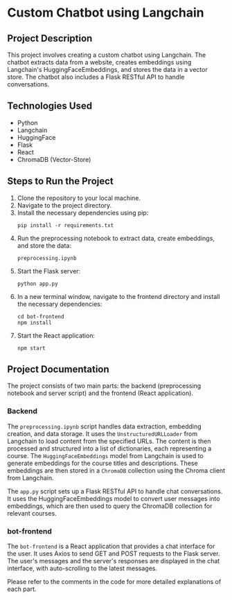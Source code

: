 # Custom Chatbot using Langchain

## Project Description
This project involves creating a custom chatbot using Langchain. The chatbot extracts data from a website, creates embeddings using Langchain's HuggingFaceEmbeddings, and stores the data in a vector store. The chatbot also includes a Flask RESTful API to handle conversations.

## Technologies Used
- Python
- Langchain
- HuggingFace
- Flask
- React
- ChromaDB (Vector-Store)

## Steps to Run the Project
1. Clone the repository to your local machine.
2. Navigate to the project directory.
3. Install the necessary dependencies using pip:
   ```
   pip install -r requirements.txt
   ```
4. Run the preprocessing notebook to extract data, create embeddings, and store the data:
   ```
   preprocessing.ipynb
   ```
5. Start the Flask server:
   ```
   python app.py
   ```
6. In a new terminal window, navigate to the frontend directory and install the necessary dependencies:
   ```
   cd bot-frontend
   npm install
   ```
7. Start the React application:
   ```
   npm start
   ```

## Project Documentation
The project consists of two main parts: the backend (preprocessing notebook and server script) and the frontend (React application).

### Backend
The `preprocessing.ipynb` script handles data extraction, embedding creation, and data storage. It uses the `UnstructuredURLLoader` from Langchain to load content from the specified URLs. The content is then processed and structured into a list of dictionaries, each representing a course. The `HuggingFaceEmbeddings` model from Langchain is used to generate embeddings for the course titles and descriptions. These embeddings are then stored in a `ChromaDB` collection using the Chroma client from Langchain.

The `app.py` script sets up a Flask RESTful API to handle chat conversations. It uses the HuggingFaceEmbeddings model to convert user messages into embeddings, which are then used to query the ChromaDB collection for relevant courses.

### bot-frontend
The `bot-frontend` is a React application that provides a chat interface for the user. It uses Axios to send GET and POST requests to the Flask server. The user's messages and the server's responses are displayed in the chat interface, with auto-scrolling to the latest messages.

Please refer to the comments in the code for more detailed explanations of each part.
